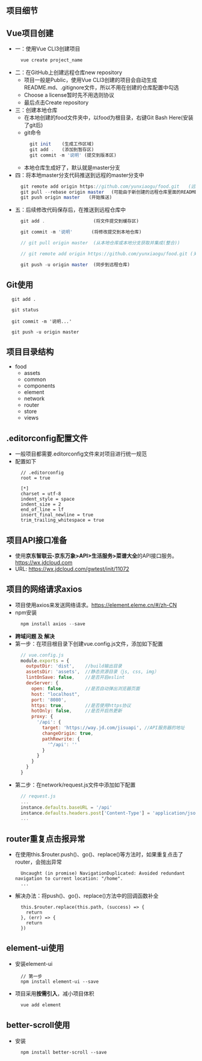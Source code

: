 ## 项目细节

## Vue项目创建
  - 一：使用Vue CLI3创建项目
    ``` js
      vue create project_name
    ```
  - 二：在GitHub上创建远程仓库new repository
    * 项目一般是Public，使用Vue CLI3创建的项目会自动生成README.md、.gitignore文件，所以不用在创建的仓库配置中勾选
    * Choose a license暂时先不用选则协议
    * 最后点击Create repository
  - 三：创建本地仓库
    * 在本地创建的food文件夹中，以food为根目录，右键Git Bash Here(安装了git后)
    * git命令
      ``` js
        git init    (生成工作区域)
        git add .   (添加到暂存区)
        git commit -m '说明' (提交到版本区)
      ```
    * 本地仓库生成好了，默认就是master分支
  - 四：将本地master分支代码推送到远程的master分支中
    ``` js
      git remote add origin https://github.com/yunxiaogu/food.git　　(远程地址，并且给它取了一个别名：origin)
      git pull --rebase origin master 　(可能由于新创建的远程仓库里面的README或者licence文件不在本地仓库目录中，这时我们需要通过以下命令先将内容合并一下)
      git push origin master　　(开始推送)
    ```
  - 五：后续修改代码保存后，在推送到远程仓库中
    ``` js
      git add .                  (将文件提交到缓存区)

      git commit -m '说明'       (将修改提交到本地仓库)

      // git pull origin master  (从本地仓库或本地分支获取并集成(整合))

      // git remote add origin https://github.com/yunxiaogu/food.git (关联到自己GitHub上的仓库)

      git push -u origin master  (同步到远程仓库)
    ```

## Git使用
  ```
    git add .
  ```
  ```
    git status
  ```
  ```
    git commit -m '说明...'
  ```
  ```
    git push -u origin master
  ```

## 项目目录结构
  - food
      * assets
      * common
      * components
      * element
      * network
      * router
      * store
      * views

## .editorconfig配置文件
  - 一般项目都需要.editorconfig文件来对项目进行统一规范
  - 配置如下
    ```
      // .editorconfig
      root = true

      [*]
      charset = utf-8
      indent_style = space
      indent_size = 2
      end_of_line = lf
      insert_final_newline = true
      trim_trailing_whitespace = true
    ```


## 项目API接口准备
  - 使用**京东智联云-京东万象>API>生活服务>菜谱大全**的API接口服务。https://wx.jdcloud.com
  - URL: https://wx.jdcloud.com/gwtest/init/11072


## 项目的网络请求axios
  - 项目使用axios来发送网络请求。https://element.eleme.cn/#/zh-CN
  - npm安装
    ``` js
      npm install axios --save
    ```
  - **跨域问题 及 解决**
  - 第一步：在项目根目录下创建vue.config.js文件，添加如下配置
    ``` js
      // vue.config.js
      module.exports = {
        outputDir: 'dist',    //build输出目录
        assetsDir: 'assets',  //静态资源目录（js, css, img）
        lintOnSave: false,    //是否开启eslint
        devServer: {
          open: false,        //是否自动弹出浏览器页面
          host: "localhost",
          port: '8080',
          https: true,        //是否使用https协议
          hotOnly: false,     //是否开启热更新
          proxy: {
            '/api': {
              target: 'https://way.jd.com/jisuapi', //API服务器的地址
              changeOrigin: true,
              pathRewrite: {
                '^/api': ''
              }
            }
          }
        }
      }
      ```
  - 第二步：在network/request.js文件中添加如下配置
    ``` js
      // request.js
      ...
      instance.defaults.baseURL = '/api'
      instance.defaults.headers.post['Content-Type'] = 'application/json'
      ...
    ```

## router重复点击报异常
  - 在使用this.$router.push()、go()、replace()等方法时，如果重复点击了router，会抛出异常
    ```
      Uncaught (in promise) NavigationDuplicated: Avoided redundant navigation to current location: "/home".
      ...
    ```
  - 解决办法：将push()、go()、replace()方法中的回调函数补全
    ```
      this.$router.replace(this.path, (success) => {
        return
      }, (err) => {
        return
      })
    ```

## element-ui使用
  - 安装element-ui
    ```
      // 第一步
      npm install element-ui --save
    ```
  - 项目采用**按需引入**，减小项目体积
    ``` js
      vue add element
    ```

## better-scroll使用
  - 安装
    ```
      npm install better-scroll --save
    ```
    

